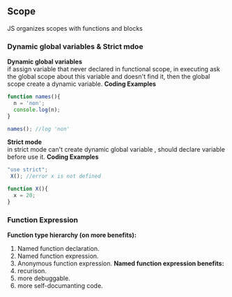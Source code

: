 ## Scope
JS organizes scopes with functions and blocks

### Dynamic global variables & Strict mdoe
**Dynamic global variables**<br/>
if assign variable that never declared in functional scope, in executing ask the global scope about this variable and doesn't find it, then the global scope create a dynamic variable.
**Coding Examples**
```javascript
function names(){
  n = 'non';
  console.log(n);
}

names(); //log 'non'
```
**Strict mode**<br/>
in strict mode can't create dynamic global variable , should declare variable before use it.
**Coding Examples**
```javascript
"use strict";
 X(); //error x is not defined

function X(){
  x = 20;
}
```

### Function Expression
**Function type hierarchy (on more benefits):**
1. Named function declaration.
2. Named function expression.
3. Anonymous function expression.
**Named function expression benefits:**
1. recurison.
2. more debuggable.
3. more self-documanting code.


   
